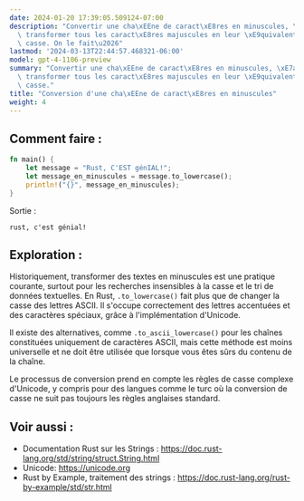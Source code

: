 ```yaml
---
date: 2024-01-20 17:39:05.509124-07:00
description: "Convertir une cha\xEEne de caract\xE8res en minuscules, \xE7a veut dire\
  \ transformer tous les caract\xE8res majuscules en leur \xE9quivalents en bas de\
  \ casse. On le fait\u2026"
lastmod: '2024-03-13T22:44:57.468321-06:00'
model: gpt-4-1106-preview
summary: "Convertir une cha\xEEne de caract\xE8res en minuscules, \xE7a veut dire\
  \ transformer tous les caract\xE8res majuscules en leur \xE9quivalents en bas de\
  \ casse."
title: "Conversion d'une cha\xEEne de caract\xE8res en minuscules"
weight: 4
---
```


## Comment faire :
```Rust
fn main() {
    let message = "Rust, C'EST génIAL!";
    let message_en_minuscules = message.to_lowercase();
    println!("{}", message_en_minuscules);
}
```
Sortie :
```
rust, c'est génial!
```

## Exploration :
Historiquement, transformer des textes en minuscules est une pratique courante, surtout pour les recherches insensibles à la casse et le tri de données textuelles. En Rust, `.to_lowercase()` fait plus que de changer la casse des lettres ASCII. Il s'occupe correctement des lettres accentuées et des caractères spéciaux, grâce à l'implémentation d'Unicode.

Il existe des alternatives, comme `.to_ascii_lowercase()` pour les chaînes constituées uniquement de caractères ASCII, mais cette méthode est moins universelle et ne doit être utilisée que lorsque vous êtes sûrs du contenu de la chaîne.

Le processus de conversion prend en compte les règles de casse complexe d'Unicode, y compris pour des langues comme le turc où la conversion de casse ne suit pas toujours les règles anglaises standard.

## Voir aussi :
- Documentation Rust sur les Strings : https://doc.rust-lang.org/std/string/struct.String.html
- Unicode: https://unicode.org
- Rust by Example, traitement des strings : https://doc.rust-lang.org/rust-by-example/std/str.html

